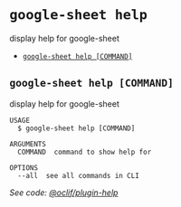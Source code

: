 `google-sheet help`
===================

display help for google-sheet

* [`google-sheet help [COMMAND]`](#google-sheet-help-command)

## `google-sheet help [COMMAND]`

display help for google-sheet

```
USAGE
  $ google-sheet help [COMMAND]

ARGUMENTS
  COMMAND  command to show help for

OPTIONS
  --all  see all commands in CLI
```

_See code: [@oclif/plugin-help](https://github.com/oclif/plugin-help/blob/v3.2.2/src/commands/help.ts)_
